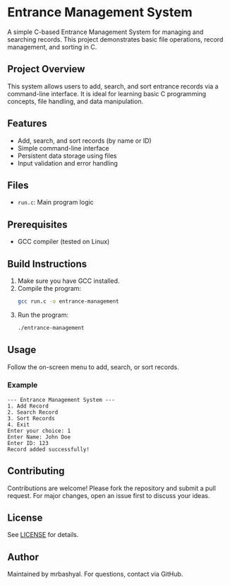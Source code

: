 # Entrance Management System

A simple C-based Entrance Management System for managing and searching records. This project demonstrates basic file operations, record management, and sorting in C.

## Project Overview
This system allows users to add, search, and sort entrance records via a command-line interface. It is ideal for learning basic C programming concepts, file handling, and data manipulation.

## Features
- Add, search, and sort records (by name or ID)
- Simple command-line interface
- Persistent data storage using files
- Input validation and error handling

## Files
- `run.c`: Main program logic

## Prerequisites
- GCC compiler (tested on Linux)

## Build Instructions
1. Make sure you have GCC installed.
2. Compile the program:
   ```sh
   gcc run.c -o entrance-management
   ```
3. Run the program:
   ```sh
   ./entrance-management
   ```

## Usage
Follow the on-screen menu to add, search, or sort records.

### Example
```
--- Entrance Management System ---
1. Add Record
2. Search Record
3. Sort Records
4. Exit
Enter your choice: 1
Enter Name: John Doe
Enter ID: 123
Record added successfully!
```

## Contributing
Contributions are welcome! Please fork the repository and submit a pull request. For major changes, open an issue first to discuss your ideas.

## License
See [LICENSE](LICENSE) for details.

## Author
Maintained by mrbashyal. For questions, contact via GitHub.
